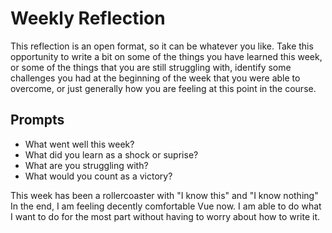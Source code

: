 # Weekly Reflection
This reflection is an open format, so it can be whatever you like. Take this opportunity to write a bit on some of the things you have learned this week, or some of the things that you are still struggling with, identify some challenges you had at the beginning of the week that you were able to overcome, or just generally how you are feeling at this point in the course.

## Prompts
- What went well this week?
- What did you learn as a shock or suprise?
- What are you struggling with?
- What would you count as a victory?

This week has been a rollercoaster with "I know this" and "I know nothing" In the end, I am feeling decently comfortable Vue now. I am able to do what I want to do for the most part without having to worry about how to write it.